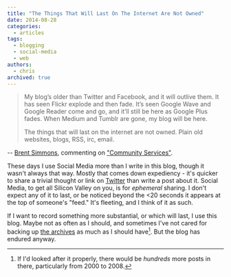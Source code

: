 ```yaml
---
title: "The Things That Will Last On The Internet Are Not Owned"
date: 2014-08-28
categories:
  - articles
tags:
  - blogging
  - social-media
  - web
authors:
  - chris
archived: true
---
```


> My blog’s older than Twitter and Facebook, and it will outlive them. It has seen Flickr explode and then fade. It’s seen Google Wave and Google Reader come and go, and it’ll still be here as Google Plus fades. When Medium and Tumblr are gone, my blog will be here.
>
> The things that will last on the internet are not owned. Plain old websites, blogs, RSS, irc, email.

\-- [Brent Simmons](http://inessential.com/2014/08/27/waffle_on_social_media), commenting on ["Community Services"](http://waffle.wootest.net/2014/08/24/community-services/).

These days I use Social Media more than I write in this blog, though it wasn't always that way. Mostly that comes down expediency - it's quicker to share a trivial thought or link on [Twitter](http://www.twitter.com/MstrKapowski) than write a post about it. Social Media, to get all Silicon Valley on you, is for _ephemeral_ sharing. I don't expect any of it to last, or be noticed beyond the <20 seconds it appears at the top of someone's "feed." It's fleeting, and I think of it as such.

If I want to record something more substantial, or which will last, I use this blog. Maybe not as often as I should, and sometimes I've not cared for backing up [the archives](/blog) as much as I should have[^1]. But the blog has endured anyway.

[^1]: If I'd looked after it properly, there would be _hundreds_ more posts in there, particularly from 2000 to 2008.
